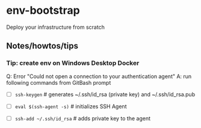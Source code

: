 # env-bootstrap
Deploy your infrastructure from scratch

## Notes/howtos/tips

### Tip: create env on Windows Desktop Docker

Q: Error "Could not open a connection to your authentication agent"
A: run following commands from GitBash prompt
- [ ]  `ssh-keygen` # generates ~/.ssh/id_rsa (private key) and ~/.ssh/id_rsa.pub
- [ ]  `eval $(ssh-agent -s)` # initializes SSH Agent
- [ ]  `ssh-add ~/.ssh/id_rsa` # adds private key to the agent


